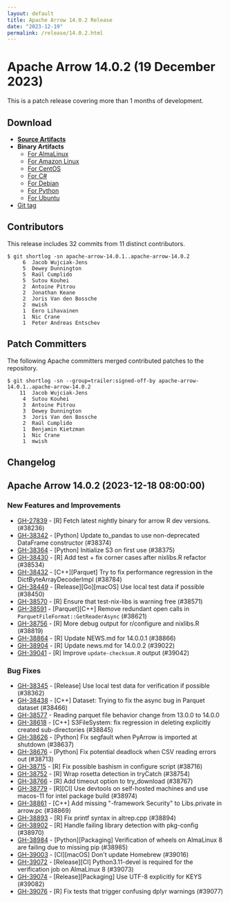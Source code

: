 ```yaml
---
layout: default
title: Apache Arrow 14.0.2 Release
date: "2023-12-19"
permalink: /release/14.0.2.html
---
```

<!--
{% comment %}
Licensed to the Apache Software Foundation (ASF) under one or more
contributor license agreements.  See the NOTICE file distributed with
this work for additional information regarding copyright ownership.
The ASF licenses this file to you under the Apache License, Version 2.0
(the "License"); you may not use this file except in compliance with
the License.  You may obtain a copy of the License at

http://www.apache.org/licenses/LICENSE-2.0

Unless required by applicable law or agreed to in writing, software
distributed under the License is distributed on an "AS IS" BASIS,
WITHOUT WARRANTIES OR CONDITIONS OF ANY KIND, either express or implied.
See the License for the specific language governing permissions and
limitations under the License.
{% endcomment %}
-->

# Apache Arrow 14.0.2 (19 December 2023)

This is a patch release covering more than 1 months of development.

## Download

* [**Source Artifacts**][1]
* **Binary Artifacts**
  * [For AlmaLinux][2]
  * [For Amazon Linux][3]
  * [For CentOS][4]
  * [For C#][5]
  * [For Debian][6]
  * [For Python][7]
  * [For Ubuntu][8]
* [Git tag][9]

## Contributors

This release includes 32 commits from 11 distinct contributors.

```console
$ git shortlog -sn apache-arrow-14.0.1..apache-arrow-14.0.2
     6	Jacob Wujciak-Jens
     5	Dewey Dunnington
     5	Raúl Cumplido
     5	Sutou Kouhei
     2	Antoine Pitrou
     2	Jonathan Keane
     2	Joris Van den Bossche
     2	mwish
     1	Eero Lihavainen
     1	Nic Crane
     1	Peter Andreas Entschev
```

## Patch Committers

The following Apache committers merged contributed patches to the repository.

```console
$ git shortlog -sn --group=trailer:signed-off-by apache-arrow-14.0.1..apache-arrow-14.0.2
    11	Jacob Wujciak-Jens
     4	Sutou Kouhei
     3	Antoine Pitrou
     3	Dewey Dunnington
     3	Joris Van den Bossche
     2	Raúl Cumplido
     1	Benjamin Kietzman
     1	Nic Crane
     1	mwish
```

## Changelog


## Apache Arrow 14.0.2 (2023-12-18 08:00:00)

### New Features and Improvements

* [GH-27839](https://github.com/apache/arrow/issues/27839) - [R] Fetch latest nightly binary for arrow R dev versions. (#38236)
* [GH-38342](https://github.com/apache/arrow/issues/38342) - [Python] Update to_pandas to use non-deprecated DataFrame constructor (#38374)
* [GH-38364](https://github.com/apache/arrow/issues/38364) - [Python] Initialize S3 on first use (#38375)
* [GH-38430](https://github.com/apache/arrow/issues/38430) - [R] Add test + fix corner cases after nixlibs.R refactor (#38534)
* [GH-38432](https://github.com/apache/arrow/issues/38432) - [C++][Parquet] Try to fix performance regression in the DictByteArrayDecoderImpl (#38784)
* [GH-38449](https://github.com/apache/arrow/issues/38449) - [Release][Go][macOS] Use local test data if possible (#38450)
* [GH-38570](https://github.com/apache/arrow/issues/38570) - [R] Ensure that test-nix-libs is warning free (#38571)
* [GH-38591](https://github.com/apache/arrow/issues/38591) - [Parquet][C++] Remove redundant open calls in `ParquetFileFormat::GetReaderAsync`  (#38621)
* [GH-38756](https://github.com/apache/arrow/issues/38756) - [R] More debug output for r/configure and nixlibs.R (#38819)
* [GH-38864](https://github.com/apache/arrow/issues/38864) - [R] Update NEWS.md for 14.0.0.1 (#38866)
* [GH-38904](https://github.com/apache/arrow/issues/38904) - [R] Update news.md for 14.0.0.2 (#39022)
* [GH-39041](https://github.com/apache/arrow/issues/39041) - [R] Improve `update-checksum.R` output (#39042)


### Bug Fixes

* [GH-38345](https://github.com/apache/arrow/issues/38345) - [Release] Use local test data for verification if possible (#38362)
* [GH-38438](https://github.com/apache/arrow/issues/38438) - [C++] Dataset: Trying to fix the async bug in Parquet dataset (#38466)
* [GH-38577](https://github.com/apache/arrow/issues/38577) - Reading parquet file behavior change from 13.0.0 to 14.0.0
* [GH-38618](https://github.com/apache/arrow/issues/38618) - [C++] S3FileSystem: fix regression in deleting explicitly created sub-directories (#38845)
* [GH-38626](https://github.com/apache/arrow/issues/38626) - [Python] Fix segfault when PyArrow is imported at shutdown (#38637)
* [GH-38676](https://github.com/apache/arrow/issues/38676) - [Python] Fix potential deadlock when CSV reading errors out (#38713)
* [GH-38715](https://github.com/apache/arrow/issues/38715) - [R] Fix possible bashism in configure script (#38716)
* [GH-38752](https://github.com/apache/arrow/issues/38752) - [R] Wrap rosetta detection in tryCatch (#38754)
* [GH-38766](https://github.com/apache/arrow/issues/38766) - [R] Add timeout option to try_download (#38767)
* [GH-38779](https://github.com/apache/arrow/issues/38779) - [R][CI] Use devtools on self-hosted machines and use macos-11 for intel package build (#38974)
* [GH-38861](https://github.com/apache/arrow/issues/38861) - [C++] Add missing "-framework Security" to Libs.private in arrow.pc (#38869)
* [GH-38893](https://github.com/apache/arrow/issues/38893) - [R] Fix printf syntax in altrep.cpp (#38894)
* [GH-38902](https://github.com/apache/arrow/issues/38902) - [R] Handle failing library detection with pkg-config (#38970)
* [GH-38984](https://github.com/apache/arrow/issues/38984) - [Python][Packaging] Verification of wheels on AlmaLinux 8 are failing due to missing pip (#38985)
* [GH-39003](https://github.com/apache/arrow/issues/39003) - [CI][macOS] Don't update Homebrew (#39016)
* [GH-39072](https://github.com/apache/arrow/issues/39072) - [Release][CI] Python3.11-devel is required for the verification job on AlmaLinux 8 (#39073)
* [GH-39074](https://github.com/apache/arrow/issues/39074) - [Release][Packaging] Use UTF-8 explicitly for KEYS (#39082)
* [GH-39076](https://github.com/apache/arrow/issues/39076) - [R] Fix tests that trigger confusing dplyr warnings (#39077)


[1]: https://www.apache.org/dyn/closer.lua/arrow/arrow-14.0.2/
[2]: https://apache.jfrog.io/artifactory/arrow/almalinux/
[3]: https://apache.jfrog.io/artifactory/arrow/amazon-linux/
[4]: https://apache.jfrog.io/artifactory/arrow/centos/
[5]: https://apache.jfrog.io/artifactory/arrow/nuget/
[6]: https://apache.jfrog.io/artifactory/arrow/debian/
[7]: https://apache.jfrog.io/artifactory/arrow/python/14.0.2/
[8]: https://apache.jfrog.io/artifactory/arrow/ubuntu/
[9]: https://github.com/apache/arrow/releases/tag/apache-arrow-14.0.2
